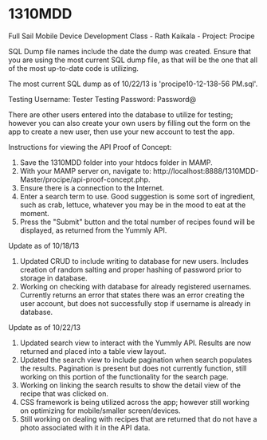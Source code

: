 1310MDD
=======

Full Sail Mobile Device Development Class - Rath Kaikala - Project: Procipe

SQL Dump file names include the date the dump was created.  Ensure that you are using the most current SQL dump file, as that will be the one that all of the most up-to-date code is utilizing.

The most current SQL dump as of 10/22/13 is 'procipe10-12-138-56 PM.sql'.

Testing Username: Tester
Testing Password: Password@

There are other users entered into the database to utilize for testing; however you can also create your own users by filling out the form on the app to create a new user, then use your new account to test the app.

Instructions for viewing the API Proof of Concept:

1.  Save the 1310MDD folder into your htdocs folder in MAMP.
2.  With your MAMP server on, navigate to: http://localhost:8888/1310MDD-Master/procipe/api-proof-concept.php.
3.  Ensure there is a connection to the Internet.
4.  Enter a search term to use.  Good suggestion is some sort of ingredient, such as crab, lettuce, whatever you may be in the mood to eat at the moment.
5.  Press the "Submit" button and the total number of recipes found will be displayed, as returned from the Yummly API.

Update as of 10/18/13

1.  Updated CRUD to include writing to database for new users.  Includes creation of random salting and proper hashing of password prior to storage in database.
2.  Working on checking with database for already registered usernames. Currently returns an error that states there was an error creating the user account, but does not successfully stop if username is already in database.

Update as of 10/22/13

1.  Updated search view to interact with the Yummly API.  Results are now returned and placed into a table view layout. 
2.  Updated the search view to include pagination when search populates the results.  Pagination is present but does not currently function, still working on this portion of the functionality for the search page.
3.  Working on linking the search results to show the detail view of the recipe that was clicked on.
4.  CSS framework is being utilized across the app; however still working on optimizing for mobile/smaller screen/devices.
5.  Still working on dealing with recipes that are returned that do not have a photo associated with it in the API data.